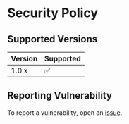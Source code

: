 # Security Policy

## Supported Versions
| Version | Supported          |
| ------- | ------------------ |
| 1.0.x   | :white_check_mark: |

## Reporting Vulnerability
To report a vulnerability, open an [issue](https://github.com/airscripts/anvim/issues/new/choose).
